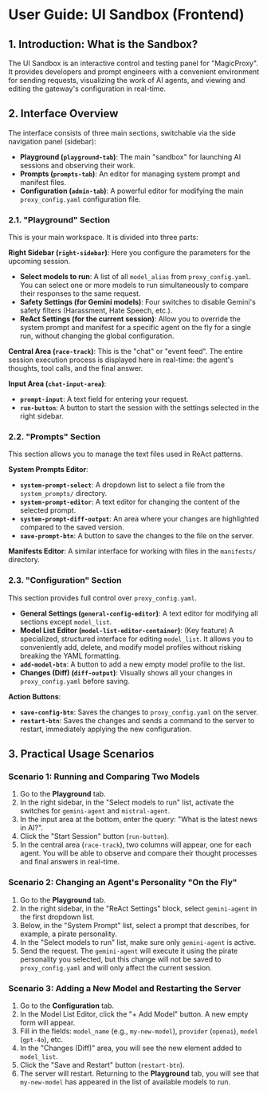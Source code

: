 # User Guide: UI Sandbox (Frontend)

## 1. Introduction: What is the Sandbox?
The UI Sandbox is an interactive control and testing panel for "MagicProxy". It provides developers and prompt engineers with a convenient environment for sending requests, visualizing the work of AI agents, and viewing and editing the gateway's configuration in real-time.

## 2. Interface Overview
The interface consists of three main sections, switchable via the side navigation panel (sidebar):

*   **Playground (`playground-tab`)**: The main "sandbox" for launching AI sessions and observing their work.
*   **Prompts (`prompts-tab`)**: An editor for managing system prompt and manifest files.
*   **Configuration (`admin-tab`)**: A powerful editor for modifying the main `proxy_config.yaml` configuration file.

### 2.1. "Playground" Section
This is your main workspace. It is divided into three parts:

**Right Sidebar (`right-sidebar`)**: Here you configure the parameters for the upcoming session.
*   **Select models to run**: A list of all `model_alias` from `proxy_config.yaml`. You can select one or more models to run simultaneously to compare their responses to the same request.
*   **Safety Settings (for Gemini models)**: Four switches to disable Gemini's safety filters (Harassment, Hate Speech, etc.).
*   **ReAct Settings (for the current session)**: Allow you to override the system prompt and manifest for a specific agent on the fly for a single run, without changing the global configuration.

**Central Area (`race-track`)**: This is the "chat" or "event feed". The entire session execution process is displayed here in real-time: the agent's thoughts, tool calls, and the final answer.

**Input Area (`chat-input-area`)**:
*   **`prompt-input`**: A text field for entering your request.
*   **`run-button`**: A button to start the session with the settings selected in the right sidebar.

### 2.2. "Prompts" Section
This section allows you to manage the text files used in ReAct patterns.

**System Prompts Editor**:
*   **`system-prompt-select`**: A dropdown list to select a file from the `system_prompts/` directory.
*   **`system-prompt-editor`**: A text editor for changing the content of the selected prompt.
*   **`system-prompt-diff-output`**: An area where your changes are highlighted compared to the saved version.
*   **`save-prompt-btn`**: A button to save the changes to the file on the server.

**Manifests Editor**: A similar interface for working with files in the `manifests/` directory.

### 2.3. "Configuration" Section
This section provides full control over `proxy_config.yaml`.
*   **General Settings (`general-config-editor`)**: A text editor for modifying all sections except `model_list`.
*   **Model List Editor (`model-list-editor-container`)**: (Key feature) A specialized, structured interface for editing `model_list`. It allows you to conveniently add, delete, and modify model profiles without risking breaking the YAML formatting.
*   **`add-model-btn`**: A button to add a new empty model profile to the list.
*   **Changes (Diff) (`diff-output`)**: Visually shows all your changes in `proxy_config.yaml` before saving.

**Action Buttons**:
*   **`save-config-btn`**: Saves the changes to `proxy_config.yaml` on the server.
*   **`restart-btn`**: Saves the changes and sends a command to the server to restart, immediately applying the new configuration.

## 3. Practical Usage Scenarios

### Scenario 1: Running and Comparing Two Models
1.  Go to the **Playground** tab.
2.  In the right sidebar, in the "Select models to run" list, activate the switches for `gemini-agent` and `mistral-agent`.
3.  In the input area at the bottom, enter the query: "What is the latest news in AI?".
4.  Click the "Start Session" button (`run-button`).
5.  In the central area (`race-track`), two columns will appear, one for each agent. You will be able to observe and compare their thought processes and final answers in real-time.

### Scenario 2: Changing an Agent's Personality "On the Fly"
1.  Go to the **Playground** tab.
2.  In the right sidebar, in the "ReAct Settings" block, select `gemini-agent` in the first dropdown list.
3.  Below, in the "System Prompt" list, select a prompt that describes, for example, a pirate personality.
4.  In the "Select models to run" list, make sure only `gemini-agent` is active.
5.  Send the request. The `gemini-agent` will execute it using the pirate personality you selected, but this change will not be saved to `proxy_config.yaml` and will only affect the current session.

### Scenario 3: Adding a New Model and Restarting the Server
1.  Go to the **Configuration** tab.
2.  In the Model List Editor, click the "+ Add Model" button. A new empty form will appear.
3.  Fill in the fields: `model_name` (e.g., `my-new-model`), `provider` (`openai`), `model` (`gpt-4o`), etc.
4.  In the "Changes (Diff)" area, you will see the new element added to `model_list`.
5.  Click the "Save and Restart" button (`restart-btn`).
6.  The server will restart. Returning to the **Playground** tab, you will see that `my-new-model` has appeared in the list of available models to run.